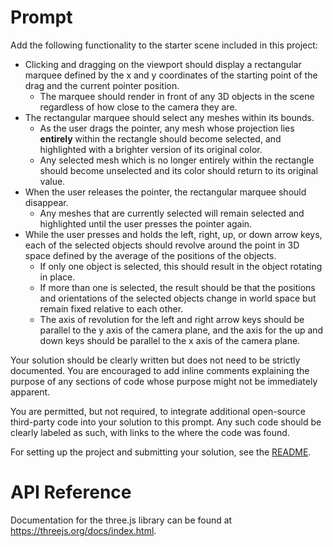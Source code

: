 # Prompt

Add the following functionality to the starter scene included in this project:

- Clicking and dragging on the viewport should display a rectangular marquee defined by the x and y coordinates of the starting point of the drag and the current pointer position.
  - The marquee should render in front of any 3D objects in the scene regardless of how close to the camera they are.
- The rectangular marquee should select any meshes within its bounds.
  - As the user drags the pointer, any mesh whose projection lies **entirely** within the rectangle should become selected, and highlighted with a brighter version of its original color.
  - Any selected mesh which is no longer entirely within the rectangle should become unselected and its color should return to its original value.
- When the user releases the pointer, the rectangular marquee should disappear.
  - Any meshes that are currently selected will remain selected and highlighted until the user presses the pointer again.
- While the user presses and holds the left, right, up, or down arrow keys, each of the selected objects should revolve around the point in 3D space defined by the average of the positions of the objects.
  - If only one object is selected, this should result in the object rotating in place.
  - If more than one is selected, the result should be that the positions and orientations of the selected objects change in world space but remain fixed relative to each other.
  - The axis of revolution for the left and right arrow keys should be parallel to the y axis of the camera plane, and the axis for the up and down keys should be parallel to the x axis of the camera plane.

Your solution should be clearly written but does not need to be strictly documented.  You are encouraged to add inline comments explaining the purpose of any sections of code whose purpose might not be immediately apparent.

You are permitted, but not required, to integrate additional open-source third-party code into your solution to this prompt.  Any such code should be clearly labeled as such, with links to the where the code was found.

For setting up the project and submitting your solution, see the [README](./README.md).

# API Reference
Documentation for the three.js library can be found at https://threejs.org/docs/index.html.